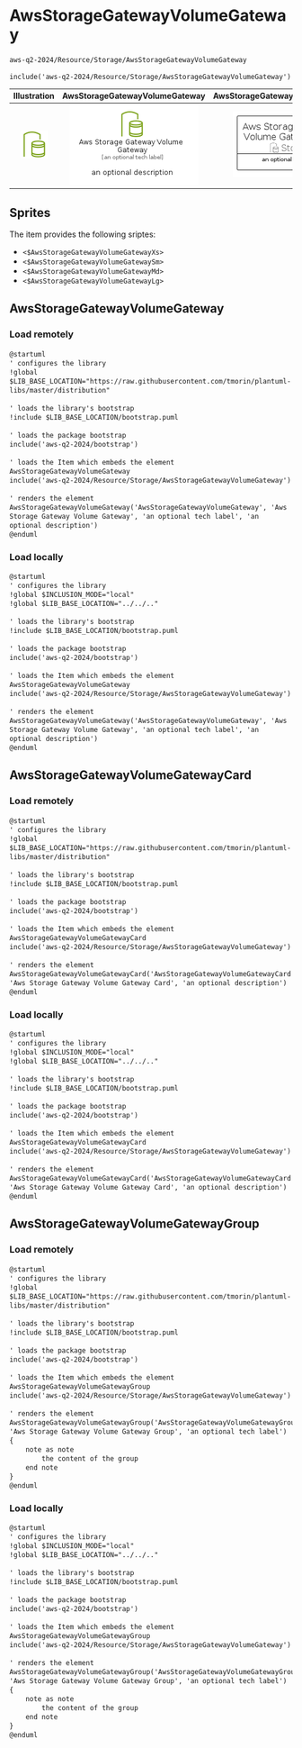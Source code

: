 # AwsStorageGatewayVolumeGateway


```text
aws-q2-2024/Resource/Storage/AwsStorageGatewayVolumeGateway
```

```text
include('aws-q2-2024/Resource/Storage/AwsStorageGatewayVolumeGateway')
```



| Illustration | AwsStorageGatewayVolumeGateway | AwsStorageGatewayVolumeGatewayCard | AwsStorageGatewayVolumeGatewayGroup |
| :---: | :---: | :---: | :---: |
| ![illustration for Illustration](../../../aws-q2-2024/Resource/Storage/AwsStorageGatewayVolumeGateway.png) | ![illustration for AwsStorageGatewayVolumeGateway](../../../aws-q2-2024/Resource/Storage/AwsStorageGatewayVolumeGateway.Local.png) | ![illustration for AwsStorageGatewayVolumeGatewayCard](../../../aws-q2-2024/Resource/Storage/AwsStorageGatewayVolumeGatewayCard.Local.png) | ![illustration for AwsStorageGatewayVolumeGatewayGroup](../../../aws-q2-2024/Resource/Storage/AwsStorageGatewayVolumeGatewayGroup.Local.png) |



## Sprites
The item provides the following sriptes:

- `<$AwsStorageGatewayVolumeGatewayXs>`
- `<$AwsStorageGatewayVolumeGatewaySm>`
- `<$AwsStorageGatewayVolumeGatewayMd>`
- `<$AwsStorageGatewayVolumeGatewayLg>`





## AwsStorageGatewayVolumeGateway

### Load remotely
```plantuml
@startuml
' configures the library
!global $LIB_BASE_LOCATION="https://raw.githubusercontent.com/tmorin/plantuml-libs/master/distribution"

' loads the library's bootstrap
!include $LIB_BASE_LOCATION/bootstrap.puml

' loads the package bootstrap
include('aws-q2-2024/bootstrap')

' loads the Item which embeds the element AwsStorageGatewayVolumeGateway
include('aws-q2-2024/Resource/Storage/AwsStorageGatewayVolumeGateway')

' renders the element
AwsStorageGatewayVolumeGateway('AwsStorageGatewayVolumeGateway', 'Aws Storage Gateway Volume Gateway', 'an optional tech label', 'an optional description')
@enduml
```

### Load locally
```plantuml
@startuml
' configures the library
!global $INCLUSION_MODE="local"
!global $LIB_BASE_LOCATION="../../.."

' loads the library's bootstrap
!include $LIB_BASE_LOCATION/bootstrap.puml

' loads the package bootstrap
include('aws-q2-2024/bootstrap')

' loads the Item which embeds the element AwsStorageGatewayVolumeGateway
include('aws-q2-2024/Resource/Storage/AwsStorageGatewayVolumeGateway')

' renders the element
AwsStorageGatewayVolumeGateway('AwsStorageGatewayVolumeGateway', 'Aws Storage Gateway Volume Gateway', 'an optional tech label', 'an optional description')
@enduml
```

## AwsStorageGatewayVolumeGatewayCard

### Load remotely
```plantuml
@startuml
' configures the library
!global $LIB_BASE_LOCATION="https://raw.githubusercontent.com/tmorin/plantuml-libs/master/distribution"

' loads the library's bootstrap
!include $LIB_BASE_LOCATION/bootstrap.puml

' loads the package bootstrap
include('aws-q2-2024/bootstrap')

' loads the Item which embeds the element AwsStorageGatewayVolumeGatewayCard
include('aws-q2-2024/Resource/Storage/AwsStorageGatewayVolumeGateway')

' renders the element
AwsStorageGatewayVolumeGatewayCard('AwsStorageGatewayVolumeGatewayCard', 'Aws Storage Gateway Volume Gateway Card', 'an optional description')
@enduml
```

### Load locally
```plantuml
@startuml
' configures the library
!global $INCLUSION_MODE="local"
!global $LIB_BASE_LOCATION="../../.."

' loads the library's bootstrap
!include $LIB_BASE_LOCATION/bootstrap.puml

' loads the package bootstrap
include('aws-q2-2024/bootstrap')

' loads the Item which embeds the element AwsStorageGatewayVolumeGatewayCard
include('aws-q2-2024/Resource/Storage/AwsStorageGatewayVolumeGateway')

' renders the element
AwsStorageGatewayVolumeGatewayCard('AwsStorageGatewayVolumeGatewayCard', 'Aws Storage Gateway Volume Gateway Card', 'an optional description')
@enduml
```

## AwsStorageGatewayVolumeGatewayGroup

### Load remotely
```plantuml
@startuml
' configures the library
!global $LIB_BASE_LOCATION="https://raw.githubusercontent.com/tmorin/plantuml-libs/master/distribution"

' loads the library's bootstrap
!include $LIB_BASE_LOCATION/bootstrap.puml

' loads the package bootstrap
include('aws-q2-2024/bootstrap')

' loads the Item which embeds the element AwsStorageGatewayVolumeGatewayGroup
include('aws-q2-2024/Resource/Storage/AwsStorageGatewayVolumeGateway')

' renders the element
AwsStorageGatewayVolumeGatewayGroup('AwsStorageGatewayVolumeGatewayGroup', 'Aws Storage Gateway Volume Gateway Group', 'an optional tech label') {
    note as note
        the content of the group
    end note
}
@enduml
```

### Load locally
```plantuml
@startuml
' configures the library
!global $INCLUSION_MODE="local"
!global $LIB_BASE_LOCATION="../../.."

' loads the library's bootstrap
!include $LIB_BASE_LOCATION/bootstrap.puml

' loads the package bootstrap
include('aws-q2-2024/bootstrap')

' loads the Item which embeds the element AwsStorageGatewayVolumeGatewayGroup
include('aws-q2-2024/Resource/Storage/AwsStorageGatewayVolumeGateway')

' renders the element
AwsStorageGatewayVolumeGatewayGroup('AwsStorageGatewayVolumeGatewayGroup', 'Aws Storage Gateway Volume Gateway Group', 'an optional tech label') {
    note as note
        the content of the group
    end note
}
@enduml
```

